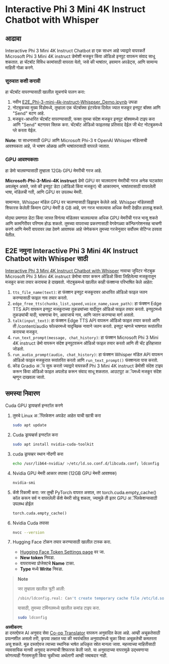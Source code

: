 <!--
CO_OP_TRANSLATOR_METADATA:
{
  "original_hash": "006e8cf75211d3297f24e1b22e38955f",
  "translation_date": "2025-07-17T02:16:33+00:00",
  "source_file": "md/02.Application/01.TextAndChat/Phi3/E2E_Phi-3-mini_with_whisper.md",
  "language_code": "mr"
}
-->
# Interactive Phi 3 Mini 4K Instruct Chatbot with Whisper

## आढावा

Interactive Phi 3 Mini 4K Instruct Chatbot हा एक साधन आहे ज्याद्वारे वापरकर्ते Microsoft Phi 3 Mini 4K instruct डेमोशी मजकूर किंवा ऑडिओ इनपुट वापरून संवाद साधू शकतात. हा चॅटबॉट विविध कामांसाठी वापरता येतो, जसे की भाषांतर, हवामान अपडेट्स, आणि सामान्य माहिती गोळा करणे.

### सुरुवात कशी करावी

हा चॅटबॉट वापरण्यासाठी खालील सूचनांचे पालन करा:

1. नवीन [E2E_Phi-3-mini-4k-instruct-Whispser_Demo.ipynb](https://github.com/microsoft/Phi-3CookBook/blob/main/code/06.E2E/E2E_Phi-3-mini-4k-instruct-Whispser_Demo.ipynb) उघडा
2. नोटबुकच्या मुख्य विंडोमध्ये, तुम्हाला एक चॅटबॉक्स इंटरफेस दिसेल ज्यात मजकूर इनपुट बॉक्स आणि "Send" बटण आहे.
3. मजकूर-आधारित चॅटबॉट वापरण्यासाठी, फक्त तुमचा संदेश मजकूर इनपुट बॉक्समध्ये टाइप करा आणि "Send" बटणावर क्लिक करा. चॅटबॉट ऑडिओ फाइलसह प्रतिसाद देईल जी थेट नोटबुकमध्ये प्ले करता येईल.

**Note**: या साधनासाठी GPU आणि Microsoft Phi-3 व OpenAI Whisper मॉडेल्सची आवश्यकता आहे, जे भाषण ओळख आणि भाषांतरासाठी वापरले जातात.

### GPU आवश्यकताः

हा डेमो चालवण्यासाठी तुम्हाला 12Gb GPU मेमरीची गरज आहे.

**Microsoft-Phi-3-Mini-4K instruct** डेमो GPU वर चालवताना मेमरीची गरज अनेक घटकांवर अवलंबून असते, जसे की इनपुट डेटा (ऑडिओ किंवा मजकूर) ची आकारमान, भाषांतरासाठी वापरलेली भाषा, मॉडेलची गती, आणि GPU वर उपलब्ध मेमरी.

सामान्यतः, Whisper मॉडेल GPU वर चालण्यासाठी डिझाइन केलेले आहे. Whisper मॉडेलसाठी शिफारस केलेली किमान GPU मेमरी 8 GB आहे, पण गरज भासल्यास अधिक मेमरी देखील हाताळू शकते.

मोठ्या प्रमाणात डेटा किंवा जास्त विनंत्या मॉडेलवर चालवल्यास अधिक GPU मेमरीची गरज भासू शकते आणि कामगिरीवर परिणाम होऊ शकतो. तुमच्या वापराच्या प्रकरणासाठी वेगवेगळ्या कॉन्फिगरेशनसह चाचणी करणे आणि मेमरी वापरावर लक्ष ठेवणे आवश्यक आहे जेणेकरून तुमच्या गरजेनुसार सर्वोत्तम सेटिंग्ज ठरवता येतील.

## E2E नमुना Interactive Phi 3 Mini 4K Instruct Chatbot with Whisper साठी

[Interactive Phi 3 Mini 4K Instruct Chatbot with Whisper](https://github.com/microsoft/Phi-3CookBook/blob/main/code/06.E2E/E2E_Phi-3-mini-4k-instruct-Whispser_Demo.ipynb) नावाचा जुपिटर नोटबुक Microsoft Phi 3 Mini 4K instruct डेमोचा वापर करून ऑडिओ किंवा लिहिलेल्या मजकूरातून मजकूर कसा तयार करायचा हे दाखवतो. नोटबुकमध्ये खालील काही फंक्शन्स परिभाषित केले आहेत:

1. `tts_file_name(text)`: हा फंक्शन इनपुट मजकूरावर आधारित ऑडिओ फाइल जतन करण्यासाठी फाइल नाव तयार करतो.
1. `edge_free_tts(chunks_list,speed,voice_name,save_path)`: हा फंक्शन Edge TTS API वापरून इनपुट मजकूराच्या तुकड्यांच्या यादीतून ऑडिओ फाइल तयार करतो. इनपुटमध्ये तुकड्यांची यादी, भाषणाचा वेग, आवाजाचे नाव, आणि जतन करण्याचा मार्ग असतो.
1. `talk(input_text)`: हा फंक्शन Edge TTS API वापरून ऑडिओ फाइल तयार करतो आणि ती /content/audio फोल्डरमध्ये यादृच्छिक नावाने जतन करतो. इनपुट म्हणजे भाषणात रूपांतरित करायचा मजकूर.
1. `run_text_prompt(message, chat_history)`: हा फंक्शन Microsoft Phi 3 Mini 4K instruct डेमो वापरून संदेश इनपुटवरून ऑडिओ फाइल तयार करतो आणि ती चॅट इतिहासात जोडतो.
1. `run_audio_prompt(audio, chat_history)`: हा फंक्शन Whisper मॉडेल API वापरून ऑडिओ फाइल मजकूरात रूपांतरित करतो आणि `run_text_prompt()` फंक्शनला पास करतो.
1. कोड Gradio अॅप सुरू करतो ज्याद्वारे वापरकर्ते Phi 3 Mini 4K instruct डेमोशी संदेश टाइप करून किंवा ऑडिओ फाइल अपलोड करून संवाद साधू शकतात. आउटपुट अॅपमध्ये मजकूर संदेश म्हणून दाखवला जातो.

## समस्या निवारण

Cuda GPU ड्रायव्हर्स इन्स्टॉल करणे

1. तुमचे Linux अॅप्लिकेशन अपडेट आहेत याची खात्री करा

    ```bash
    sudo apt update
    ```

1. Cuda ड्रायव्हर्स इन्स्टॉल करा

    ```bash
    sudo apt install nvidia-cuda-toolkit
    ```

1. cuda ड्रायव्हर स्थान नोंदणी करा

    ```bash
    echo /usr/lib64-nvidia/ >/etc/ld.so.conf.d/libcuda.conf; ldconfig
    ```

1. Nvidia GPU मेमरी आकार तपासा (12GB GPU मेमरी आवश्यक)

    ```bash
    nvidia-smi
    ```

1. कॅशे रिकामी करा: जर तुम्ही PyTorch वापरत असाल, तर torch.cuda.empty_cache() कॉल करून सर्व न वापरलेली कॅशे मेमरी सोडू शकता, ज्यामुळे ती इतर GPU अॅप्लिकेशन्ससाठी उपलब्ध होईल

    ```python
    torch.cuda.empty_cache() 
    ```

1. Nvidia Cuda तपासा

    ```bash
    nvcc --version
    ```

1. Hugging Face टोकन तयार करण्यासाठी खालील टास्क करा.

    - [Hugging Face Token Settings page](https://huggingface.co/settings/tokens?WT.mc_id=aiml-137032-kinfeylo) वर जा.
    - **New token** निवडा.
    - वापरायच्या प्रोजेक्टचे **Name** टाका.
    - **Type** मध्ये **Write** निवडा.

> **Note**
>
> जर तुम्हाला खालील त्रुटी आली:
>
> ```bash
> /sbin/ldconfig.real: Can't create temporary cache file /etc/ld.so.cache~: Permission denied 
> ```
>
> यासाठी, तुमच्या टर्मिनलमध्ये खालील कमांड टाइप करा.
>
> ```bash
> sudo ldconfig
> ```

**अस्वीकरण**:  
हा दस्तऐवज AI अनुवाद सेवा [Co-op Translator](https://github.com/Azure/co-op-translator) वापरून अनुवादित केला आहे. आम्ही अचूकतेसाठी प्रयत्नशील असलो तरी, कृपया लक्षात घ्या की स्वयंचलित अनुवादांमध्ये चुका किंवा अचूकतेची कमतरता असू शकते. मूळ दस्तऐवज त्याच्या स्थानिक भाषेत अधिकृत स्रोत मानला जावा. महत्त्वाच्या माहितीसाठी व्यावसायिक मानवी अनुवाद करण्याची शिफारस केली जाते. या अनुवादाच्या वापरामुळे उद्भवणाऱ्या कोणत्याही गैरसमजुती किंवा चुकीच्या अर्थलागी आम्ही जबाबदार नाही.
